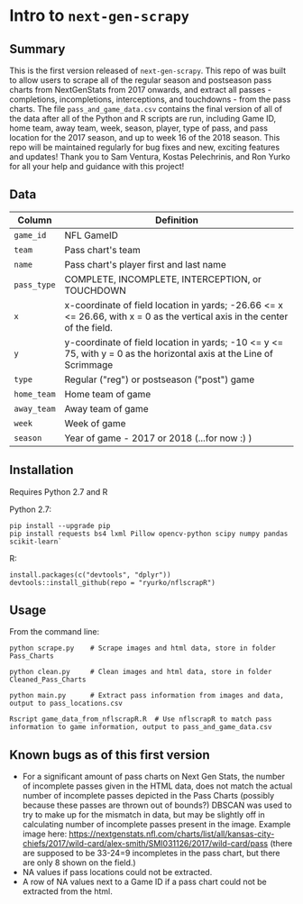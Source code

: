 # Intro to `next-gen-scrapy`

## Summary

This is the first version released of `next-gen-scrapy`. This repo of was built to allow users to scrape all of the regular season and postseason pass charts from NextGenStats from 2017 onwards, and extract all passes -  completions, incompletions, interceptions, and touchdowns - from the pass charts. The file `pass_and_game_data.csv` contains the final version of all of the data after all of the Python and R scripts are run, including Game ID, home team, away team, week, season, player, type of pass, and pass location for the 2017 season, and up to week 16 of the 2018 season. This repo will be maintained regularly for bug fixes and new, exciting features and updates! Thank you to Sam Ventura, Kostas Pelechrinis, and Ron Yurko for all your help and guidance with this project!


## Data

Column | Definition
---|---------
`game_id` | NFL GameID
`team` | Pass chart's team
`name` | Pass chart's player first and last name 
`pass_type` | COMPLETE, INCOMPLETE, INTERCEPTION, or TOUCHDOWN
`x` | x-coordinate of field location in yards; -26.66 <= x <= 26.66, with x = 0 as the vertical axis in the center of the field. 
`y` | y-coordinate of field location in yards; -10 <= y <= 75, with y = 0 as the horizontal axis at the Line of Scrimmage
`type` | Regular ("reg") or postseason ("post") game
`home_team` | Home team of game
`away_team` | Away team of game
`week` | Week of game
`season` | Year of game - 2017 or 2018 (...for now :) )

## Installation

Requires Python 2.7 and R

Python 2.7:
```
pip install --upgrade pip
pip install requests bs4 lxml Pillow opencv-python scipy numpy pandas scikit-learn`
```

R:
```
install.packages(c("devtools", "dplyr"))
devtools::install_github(repo = "ryurko/nflscrapR")
```

## Usage

From the command line:

```
python scrape.py 	# Scrape images and html data, store in folder Pass_Charts
```
```
python clean.py 	# Clean images and html data, store in folder Cleaned_Pass_Charts
```
```
python main.py 		# Extract pass information from images and data, output to pass_locations.csv
```
```
Rscript game_data_from_nflscrapR.R 	# Use nflscrapR to match pass information to game information, output to pass_and_game_data.csv
```

## Known bugs as of this first version
- For a significant amount of pass charts on Next Gen Stats, the number of incomplete passes given in the HTML data, does not match the actual number of incomplete passes depicted in the Pass Charts (possibly because these passes are thrown out of bounds?) DBSCAN was used to try to make up for the mismatch in data, but may be slightly off in calculating number of incomplete passes present in the image. Example image here:  https://nextgenstats.nfl.com/charts/list/all/kansas-city-chiefs/2017/wild-card/alex-smith/SMI031126/2017/wild-card/pass (there are supposed to be 33-24=9 incompletes in the pass chart, but there are only 8 shown on the field.)
- NA values if pass locations could not be extracted. 
- A row of NA values next to a Game ID if a pass chart could not be extracted from the html.
